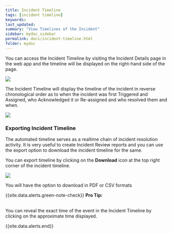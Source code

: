 ```yaml
---
title: Incident Timeline
tags: [incident timeline]
keywords:
last_updated:
summary: "View Timelines of the Incident"
sidebar: mydoc_sidebar
permalink: docs/incident-timeline.html
folder: mydoc
---
```


You can access the Incident Timeline by visiting the Incident Details page in the web app and the timeline will be displayed on the right-hand side of the page.

![](images/timeline_1.png)

The Incident Timeline will display the timeline of the incident in reverse chronological order as to when the incident was first Triggered and Assigned, who Acknowledged it or Re-assigned and who resolved them and when.

![](images/timeline_2.png)

### Exporting Incident Timeline

The automated timeline serves as a realtime chain of incident resolution activity. It is very useful to create Incident Review reports and you can use the export option to download the incident timeline for the same.

You can export timeline by clicking on the **Download** icon at the top right corner of the incident timeline. 

![](images/timeline_3.png)

You will have the option to download in PDF or CSV formats

{{site.data.alerts.green-note-check}}
<b>Pro Tip: </b>
<br/><br/><p>You can reveal the exact time of the event in the Incident Timeline by clicking on the approximate time displayed.</p>
{{site.data.alerts.end}}